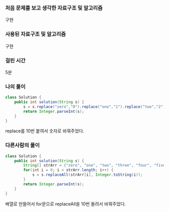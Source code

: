 ### 처음 문제를 보고 생각한 자료구조 및 알고리즘

구현

### 사용된 자료구조 및 알고리즘

구현

### 걸린 시간

5분

### 나의 풀이

```java
class Solution {
    public int solution(String s) {
        s = s.replace("zero","0").replace("one","1").replace("two","2").replace("three","3").replace("four","4").replace("five","5").replace("six","6").replace("seven","7").replace("eight","8").replace("nine","9");
        return Integer.parseInt(s);
    }
}
```

replace를 10번 붙여서 숫자로 바꿔주었다.



### 다른사람의 풀이

```java
class Solution {
    public int solution(String s) {
        String[] strArr = {"zero", "one", "two", "three", "four", "five", "six", "seven", "eight", "nine"};
        for(int i = 0; i < strArr.length; i++) {
            s = s.replaceAll(strArr[i], Integer.toString(i));
        }
        return Integer.parseInt(s);
    }
}
```

배열로 만들어서 for문으로 replaceAll을 10번 돌려서 바꿔주었다.